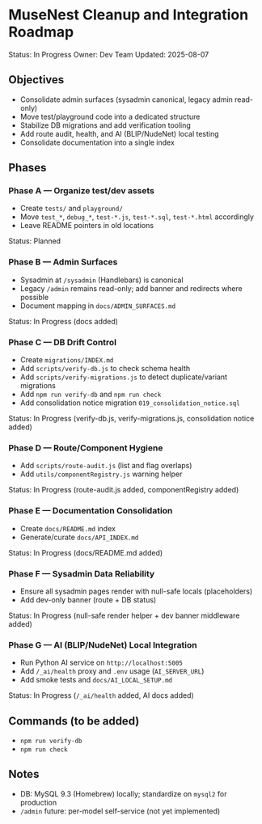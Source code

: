# MuseNest Cleanup and Integration Roadmap

Status: In Progress
Owner: Dev Team
Updated: 2025-08-07

## Objectives
- Consolidate admin surfaces (sysadmin canonical, legacy admin read-only)
- Move test/playground code into a dedicated structure
- Stabilize DB migrations and add verification tooling
- Add route audit, health, and AI (BLIP/NudeNet) local testing
- Consolidate documentation into a single index

## Phases

### Phase A — Organize test/dev assets
- Create `tests/` and `playground/`
- Move `test_*`, `debug_*`, `test-*.js`, `test-*.sql`, `test-*.html` accordingly
- Leave README pointers in old locations

Status: Planned

### Phase B — Admin Surfaces
- Sysadmin at `/sysadmin` (Handlebars) is canonical
- Legacy `/admin` remains read-only; add banner and redirects where possible
- Document mapping in `docs/ADMIN_SURFACES.md`

Status: In Progress (docs added)

### Phase C — DB Drift Control
- Create `migrations/INDEX.md`
- Add `scripts/verify-db.js` to check schema health
- Add `scripts/verify-migrations.js` to detect duplicate/variant migrations
- Add `npm run verify-db` and `npm run check`
 - Add consolidation notice migration `019_consolidation_notice.sql`

Status: In Progress (verify-db.js, verify-migrations.js, consolidation notice added)

### Phase D — Route/Component Hygiene
- Add `scripts/route-audit.js` (list and flag overlaps)
- Add `utils/componentRegistry.js` warning helper

Status: In Progress (route-audit.js added, componentRegistry added)

### Phase E — Documentation Consolidation
- Create `docs/README.md` index
- Generate/curate `docs/API_INDEX.md`

Status: In Progress (docs/README.md added)

### Phase F — Sysadmin Data Reliability
- Ensure all sysadmin pages render with null-safe locals (placeholders)
- Add dev-only banner (route + DB status)

Status: In Progress (null-safe render helper + dev banner middleware added)

### Phase G — AI (BLIP/NudeNet) Local Integration
- Run Python AI service on `http://localhost:5005`
- Add `/_ai/health` proxy and `.env` usage (`AI_SERVER_URL`)
- Add smoke tests and `docs/AI_LOCAL_SETUP.md`

Status: In Progress (`/_ai/health` added, AI docs added)

## Commands (to be added)
- `npm run verify-db`
- `npm run check`

## Notes
- DB: MySQL 9.3 (Homebrew) locally; standardize on `mysql2` for production
- `/admin` future: per-model self-service (not yet implemented) 